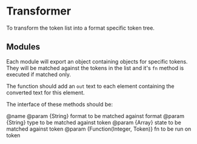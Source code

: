 Transformer
=================================================
To transform the token list into a format specific token tree.


Modules
-------------------------------------------------
Each module will export an object containing objects for specific tokens. They will
be matched against the tokens in the list and it's `fn` method is executed if matched
only.

The function should add an `out` text to each element containing the converted text
for this element.

The interface of these methods should be:

@name <alias>
@param {String} format to be matched against format
@param {String} type to be matched against token
@param {Array} state to be matched against token
@param {Function(Integer, Token)} fn to be run on token
